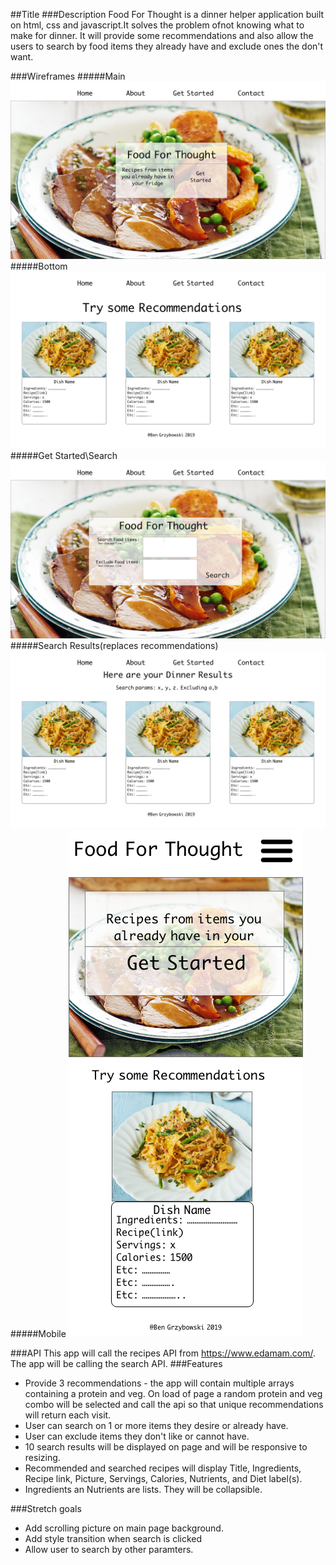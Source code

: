 ##Title
###Description
Food For Thought is a dinner helper application built on html, css and javascript.It solves the problem ofnot knowing what to make for dinner. It will provide some recommendations and also allow the users to search by food items they already have and exclude ones the don't want.

###Wireframes
#####Main
![](pagetop.png)
#####Bottom
![](pagebottom.png)
#####Get Started\Search
![](search.png)
#####Search Results(replaces recommendations)
![](results.png)
#####Mobile
![](mobile.png)

###API
This app will call the recipes API from https://www.edamam.com/. The app will be calling the search API.
###Features
* Provide 3 recommendations - the app will contain multiple arrays containing a protein and veg. On load of page a random protein and veg combo will be selected and call the api so that unique recommendations will return each visit. 
* User can search on 1 or more items they desire or already have.
* User can exclude items they don't like or cannot have.
* 10 search results will be displayed on page and will be responsive to resizing.
* Recommended and searched recipes will display Title, Ingredients, Recipe link, Picture, Servings, Calories, Nutrients, and Diet label(s).
* Ingredients an Nutrients are lists. They will be collapsible.

###Stretch goals
* Add scrolling picture on main page background.
* Add style transition when search is clicked
* Allow user to search by other paramters.